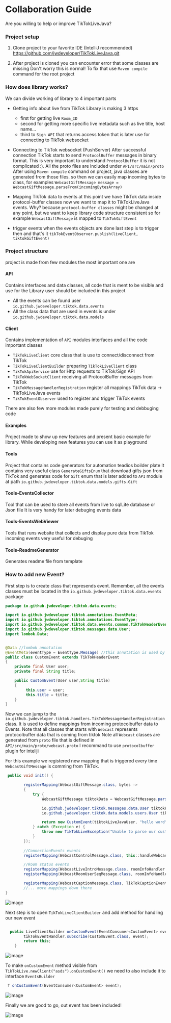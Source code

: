 # Collaboration Guide

Are you willing to help or improve TikTokLiveJava? 




### Project setup

1. Clone project to your favorite IDE (IntelliJ recommended) https://github.com/jwdeveloper/TikTokLiveJava.git

2. After project is cloned you can encounter error that some classes are missing
   Don't worry this is normal! To fix that use `Maven compile` command for the
   root project



### How does library works?

  We can divide working of library to 4 important parts

   - Getting info about live from TikTok
     Library is making 3 https
     - first for getting live `Room_ID`
     - second for getting more specific live metadata such as live title, host name...
     - third to `Sign API` that returns access token that is later use for connecting 
       to TikTok websocket
   - Connecting to TikTok websocket (PushServer)
        After successful connection TikTok starts to send `ProtocolBuffer`
        messages in binary format. This is very important to understand `ProtocolBuffer`
        it is not complicated :). All the proto files are included under `API/src/main/proto`
        After using `Maven compile` command on project, java classes are generated from 
        those files. so then we can easily map incoming bytes to class, for examples
        `WebcastGiftMessage message = WebcastGiftMessage.parseFrom(incomingBytesArray)`
        
   - Mapping TikTok data to events
      at this point we have TikTok data inside protocol-buffer classes now we want
      to map it to TikTokLiveJava events. Why? because `protocol-buffer classes` might
      be changed at any point, but we want to keep library code structure consistent
      so for example  `WebcastGiftMessage` is mapped to `TikTokGiftEvent`
       
   - trigger events 
      when the events objects are done last step is to trigger then and that's it
      `tikTokEventObserver.publish(liveClient, tiktokGiftEvent)`
  


### Project structure 
   project is made from few modules the most important one are

  #### API
        
   Contains interfaces and data classes, all code that is ment 
   to be visible and use for the Library user should be included
   in this project

   - All the events can be found user `io.github.jwdeveloper.tiktok.data.events` 
   - All the class data that are used in events is under `io.github.jwdeveloper.tiktok.data.models`
 

  #### Client

   Contains implementation of `API` modules interfaces and all the code
   important classes

   - `TikTokLiveClient` core class that is use to connect/disconnect from TikTok
   - `TikTokLiveClientBuilder` preparing `TikTokLiveClient` class
   - `TikTokApiService` use for Http requests to TikTok/Sign API 
   - `TikTokWebSocketClient` receiving all ProtocolBuffer messages from TikTok
   - `TikTokMessageHandlerRegistration` register all mappings TikTok data -> TikTokLiveJava events
   - `TikTokEventObserver` used to register and trigger TikTok events

  There are also few more modules made purely for testing and debbuging code

  #### Examples
   Project made to show up new features and present basic 
   example for library. While developing new features you 
   can use it as playground 
   
  #### Tools
   Project that contains code generators for automation teadios boilder plate
   It contains very useful class `GenerateGiftsEnum` that download gifts json from TikTok
   and generates code for `Gift` enum that is later added to `API` module at path `io.github.jwdeveloper.tiktok.data.models.gifts.Gift`
   
  #### Tools-EventsCollector
   Tool that can be used to store all events from live to sqlLite database or Json file
   It is very handy for later debuging events data
   
  #### Tools-EventsWebViewer
   Tools that runs website that collects and display pure data from TikTok incoming events
   very useful for debuging
   
  #### Tools-ReadmeGenerator
   Generates readme file from template




### How to add new Event?

First step is to create class that represends event. Remember, all the events classes must be located in the `io.github.jwdeveloper.tiktok.data.events` package

```java
package io.github.jwdeveloper.tiktok.data.events;

import io.github.jwdeveloper.tiktok.annotations.EventMeta;
import io.github.jwdeveloper.tiktok.annotations.EventType;
import io.github.jwdeveloper.tiktok.data.events.common.TikTokHeaderEvent;
import io.github.jwdeveloper.tiktok.messages.data.User;
import lombok.Data;


@Data //lombok annotation
@EventMeta(eventType = EventType.Message) //this annotation is used by readme generater code
public class CustomEvent extends TikTokHeaderEvent
{
    private final User user;
    private final String title;

    public CustomEvent(User user,String title)
    {
         this.user = user;
         this.title = title;
    }
}
```
Now we can jump to the `io.github.jwdeveloper.tiktok.handlers.TikTokMessageHandlerRegistration` class. It is used 
to define mappings from incoming protocolbuffer data to Events. 
Note that all classes that starts with `Webcast` represents protocolbuffer data that is coming from tiktok
Note all `Webcast` classes are generated from `proto` file that is defined in `API/src/main/proto/webcast.proto` I recommand to use `protocolbuffer` plugin for inteliji  


For this example we registered new mapping that is triggered every time `WebcastGiftMessage` is comming 
from TikTok. 

```java
 public void init() {

        registerMapping(WebcastGiftMessage.class, bytes ->
        {
            try {
                WebcastGiftMessage tiktokData = WebcastGiftMessage.parseFrom(bytes);

                io.github.jwdeveloper.tiktok.messages.data.User tiktokProtocolBufferUser = tiktokData.getUser();
                io.github.jwdeveloper.tiktok.data.models.users.User tiktokLiveJavaUser = User.map(tiktokProtocolBufferUser);

                return new CustomEvent(tiktokLiveJavaUser, "hello word");
            } catch (Exception e) {
                throw new TikTokLiveException("Unable to parse our custom event", e);
            }
        });
         
        //ConnectionEvents events
        registerMapping(WebcastControlMessage.class, this::handleWebcastControlMessage);

        //Room status events
        registerMapping(WebcastLiveIntroMessage.class, roomInfoHandler::handleIntro);
        registerMapping(WebcastRoomUserSeqMessage.class, roomInfoHandler::handleUserRanking);

        registerMapping(WebcastCaptionMessage.class, TikTokCaptionEvent.class);
        //... more mappings down there
}
```
![image](https://github.com/jwdeveloper/TikTokLiveJava/assets/79764581/b4e410c9-c363-43ed-a0c0-8220ed50a387)



Next step is to open `TikTokLiveClientBuilder` and add method for handling our new event

``` java

  public LiveClientBuilder onCustomEvent(EventConsumer<CustomEvent> event) {
        tikTokEventHandler.subscribe(CustomEvent.class, event);
        return this;
    }

```
![image](https://github.com/jwdeveloper/TikTokLiveJava/assets/79764581/b22d2044-d565-4b2d-944b-df6a6b75083a)



To make `onCustomEvent` method visible from `TikTokLive.newClient("asds").onCustomEvent()` we 
need to also include it to interface `EventsBuilder`

``` java
 T onCustomEvent(EventConsumer<CustomEvent> event);
```

![image](https://github.com/jwdeveloper/TikTokLiveJava/assets/79764581/547f5d16-83fa-48ab-909e-993bf9af1a8e)








Finally we are good to go, out event has been included!

![image](https://github.com/jwdeveloper/TikTokLiveJava/assets/79764581/36ad6f1f-b38c-4cf7-93bd-b4cc0638cba0)







   
